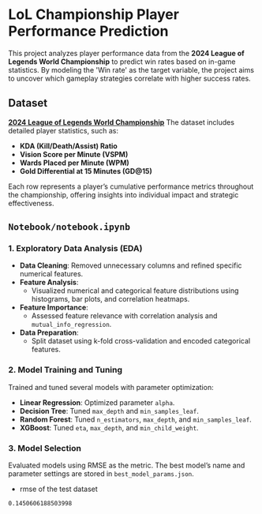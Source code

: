# LoL Championship Player Performance Prediction

This project analyzes player performance data from the **2024 League of Legends World Championship** to predict win rates based on in-game statistics. By modeling the 'Win rate' as the target variable, the project aims to uncover which gameplay strategies correlate with higher success rates.

## Dataset
[**2024 League of Legends World Championship**](https://www.kaggle.com/datasets/anmatngu/2024-lol-championship-player-stats-and-swiss-stage)
The dataset includes detailed player statistics, such as:
- **KDA (Kill/Death/Assist) Ratio**
- **Vision Score per Minute (VSPM)**
- **Wards Placed per Minute (WPM)**
- **Gold Differential at 15 Minutes (GD@15)**

Each row represents a player’s cumulative performance metrics throughout the championship, offering insights into individual impact and strategic effectiveness.

## `Notebook/notebook.ipynb`

### 1. Exploratory Data Analysis (EDA)
- **Data Cleaning**: Removed unnecessary columns and refined specific numerical features.
- **Feature Analysis**:
  - Visualized numerical and categorical feature distributions using histograms, bar plots, and correlation heatmaps.
- **Feature Importance**:
  - Assessed feature relevance with correlation analysis and `mutual_info_regression`.
- **Data Preparation**:
  - Split dataset using k-fold cross-validation and encoded categorical features.

### 2. Model Training and Tuning
Trained and tuned several models with parameter optimization:
- **Linear Regression**: Optimized parameter `alpha`.
- **Decision Tree**: Tuned `max_depth` and `min_samples_leaf`.
- **Random Forest**: Tuned `n_estimators`, `max_depth`, and `min_samples_leaf`.
- **XGBoost**: Tuned `eta`, `max_depth`, and `min_child_weight`.

### 3. Model Selection
Evaluated models using RMSE as the metric. The best model’s name and parameter settings are stored in `best_model_params.json`.
- rmse of the test dataset
```
0.1450606188503998
```
